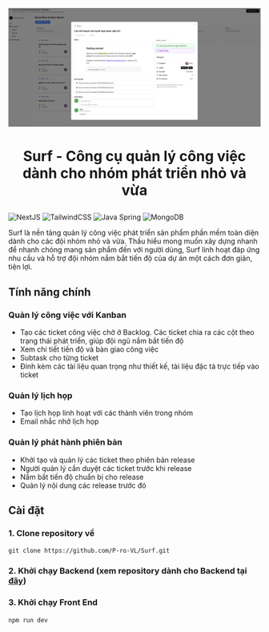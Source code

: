 ![readme_assets/image.png](readme_assets/image.png)

# <p align="center"> Surf - Công cụ quản lý công việc dành cho nhóm phát triển nhỏ và vừa </p>

<p align="center">

![NextJS](https://img.shields.io/badge/NextJS-black?style=flat)
![TailwindCSS](https://img.shields.io/badge/TailwindCSS-blue?style=flat)
![Java Spring](https://img.shields.io/badge/Java%20Spring-green?style=flat)
![MongoDB](https://img.shields.io/badge/MongoDB-lightBlue?style=flat)

Surf là nền tảng quản lý công việc phát triển sản phẩm phần mềm toàn diện dành cho các đội nhóm nhỏ và vừa. Thấu hiểu mong muốn xây dựng nhanh để nhanh chóng mang sản phẩm đến với người dùng, Surf linh hoạt đáp ứng nhu cầu và hỗ trợ đội nhóm nắm bắt tiến độ của dự án một cách đơn giản, tiện lợi.

</p>

## Tính năng chính

### Quản lý công việc với Kanban

- Tạo các ticket công việc chờ ở Backlog. Các ticket chia ra các cột theo trạng thái phát triển, giúp đội ngũ nắm bắt tiến độ
- Xem chi tiết tiến độ và bàn giao công việc
- Subtask cho từng ticket
- Đính kèm các tài liệu quan trọng như thiết kế, tài liệu đặc tả trực tiếp vào ticket

### Quản lý lịch họp

- Tạo lịch họp linh hoạt với các thành viên trong nhóm
- Email nhắc nhở lịch họp

### Quản lý phát hành phiên bản

- Khởi tạo và quản lý các ticket theo phiên bản release
- Người quản lý cần duyệt các ticket trước khi release
- Nắm bắt tiến độ chuẩn bị cho release
- Quản lý nội dung các release trước đó

## Cài đặt

### 1. Clone repository về

```
git clone https://github.com/P-ro-VL/Surf.git
```

### 2. Khởi chạy Backend (xem repository dành cho Backend tại [đây](https://))

### 3. Khởi chạy Front End

```
npm run dev
```
